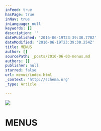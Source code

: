 ```yaml
---
inFeed: true
hasPage: true
inNav: true
inLanguage: null
keywords: []
description: ''
datePublished: '2016-06-19T23:39:30.770Z'
dateModified: '2016-06-19T23:39:30.254Z'
title: MENUS
author: []
sourcePath: _posts/2016-06-03-menus.md
authors: []
publisher: null
starred: false
url: menus/index.html
_context: 'http://schema.org'
_type: Article

---
```

![](https://the-grid-user-content.s3-us-west-2.amazonaws.com/613001be-f6e9-49ae-8b87-9c9bfda93faf.jpg)

# MENUS